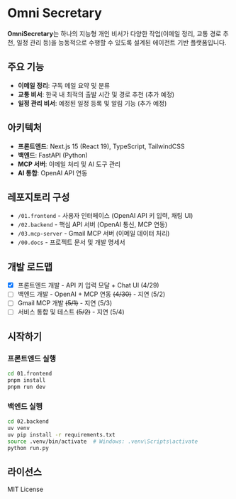 # Omni Secretary

**OmniSecretary**는 하나의 지능형 개인 비서가 다양한 작업(이메일 정리, 교통 경로 추천, 일정 관리 등)을 능동적으로 수행할 수 있도록 설계된 에이전트 기반 플랫폼입니다.

## 주요 기능

- **이메일 정리**: 구독 메일 요약 및 분류
- **교통 비서**: 한국 내 최적의 출발 시간 및 경로 추천 (추가 예정)
- **일정 관리 비서**: 예정된 일정 등록 및 알림 기능 (추가 예정)

## 아키텍처

- **프론트엔드**: Next.js 15 (React 19), TypeScript, TailwindCSS
- **백엔드**: FastAPI (Python)
- **MCP 서버**: 이메일 처리 및 AI 도구 관리
- **AI 통합**: OpenAI API 연동

## 레포지토리 구성

- `/01.frontend` - 사용자 인터페이스 (OpenAI API 키 입력, 채팅 UI)
- `/02.backend` - 핵심 API 서버 (OpenAI 통신, MCP 연동)
- `/03.mcp-server` - Gmail MCP 서버 (이메일 데이터 처리)
- `/00.docs` - 프로젝트 문서 및 개발 명세서

## 개발 로드맵

- [x] 프론트엔드 개발 - API 키 입력 모달 + Chat UI (4/29)
- [ ] 백엔드 개발 - OpenAI + MCP 연동 ~~(4/30)~~ - 지연 (5/2)
- [ ] Gmail MCP 개발 ~~(5/1)~~ - 지연 (5/3)
- [ ] 서비스 통합 및 테스트 ~~(5/2)~~ - 지연 (5/4)

## 시작하기

### 프론트엔드 실행

```bash
cd 01.frontend
pnpm install
pnpm run dev
```

### 백엔드 실행

```bash
cd 02.backend
uv venv
uv pip install -r requirements.txt
source .venv/bin/activate  # Windows: .venv\Scripts\activate
python run.py
```

## 라이선스

MIT License
